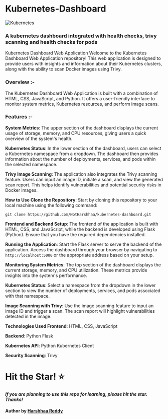 # Kubernetes-Dashboard

![Kubernetes](https://imgur.com/yCAVAsK.png)

### A kubernetes dashboard integrated with health checks, trivy scanning and health checks for pods


Kubernetes Dashboard Web Application
Welcome to the Kubernetes Dashboard Web Application repository! This web application is designed to provide users with insights and information about their Kubernetes clusters, along with the ability to scan Docker images using Trivy.

### **Overview** :-

The Kubernetes Dashboard Web Application is built with a combination of HTML, CSS, JavaScript, and Python. It offers a user-friendly interface to monitor system metrics, Kubernetes resources, and perform image scans.

### **Features** :-

**System Metrics**: The upper section of the dashboard displays the current usage of storage, memory, and CPU resources, giving users a quick overview of the system's health.

**Kubernetes Status**: In the lower section of the dashboard, users can select a Kubernetes namespace from a dropdown. The dashboard then provides information about the number of deployments, services, and pods within the selected namespace.

**Trivy Image Scanning**: The application also integrates the Trivy scanning feature. Users can input an image ID, initiate a scan, and view the generated scan report. This helps identify vulnerabilities and potential security risks in Docker images.

**How to Use
Clone the Repository**: Start by cloning this repository to your local machine using the following command:

```
git clone https://github.com/NotHarshhaa/kubernetes-dashboard.git
```

**Frontend and Backend Setup**: The frontend of the application is built with HTML, CSS, and JavaScript, while the backend is developed using Flask (Python). Ensure that you have the required dependencies installed.

**Running the Application**: Start the Flask server to serve the backend of the application. Access the dashboard through your browser by navigating to `http://localhost:5000` or the appropriate address based on your setup.

**Monitoring System Metrics**: The top section of the dashboard displays the current storage, memory, and CPU utilization. These metrics provide insights into the system's performance.

**Kubernetes Status**: Select a namespace from the dropdown in the lower section to view the number of deployments, services, and pods associated with that namespace.

**Image Scanning with Trivy**: Use the image scanning feature to input an image ID and trigger a scan. The scan report will highlight vulnerabilities detected in the image.

**Technologies Used Frontend**: HTML, CSS, JavaScript

**Backend**: Python Flask

**Kubernetes API**: Python Kubernetes Client

**Security Scanning**: Trivy


# Hit the Star! ⭐
***If you are planning to use this repo for learning, please hit the star. Thanks!***

#### Author by [Harshhaa Reddy](https://github.com/NotHarshhaa)
